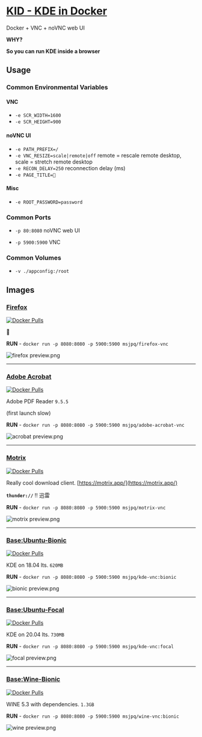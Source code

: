 # [KID - KDE in Docker](https://ms-jpq.github.io/kde-in-docker/)

Docker + VNC + noVNC web UI

**WHY?**

**So you can run KDE inside a browser**

## Usage

### Common Environmental Variables

#### VNC

- `-e SCR_WIDTH=1600`
- `-e SCR_HEIGHT=900`

#### noVNC UI

- `-e PATH_PREFIX=/`
- `-e VNC_RESIZE=scale|remote|off` remote = rescale remote desktop, scale = stretch remote desktop
- `-e RECON_DELAY=250` reconnection delay (ms)
- `-e PAGE_TITLE=🐳`

#### Misc

- `-e ROOT_PASSWORD=password`

### Common Ports

- `-p 80:8080` noVNC web UI

- `-p 5900:5900` VNC

### Common Volumes

- `-v ./appconfig:/root`

## Images

### [Firefox](https://hub.docker.com/r/msjpq/firefox-vnc/)

[![Docker Pulls](https://img.shields.io/docker/pulls/msjpq/firefox-vnc.svg)](https://hub.docker.com/r/msjpq/firefox-vnc/)

🦊

**RUN** - `docker run -p 8080:8080 -p 5900:5900 msjpq/firefox-vnc`

![firefox preview.png](https://github.com/ms-jpq/kde-in-docker/raw/master/preview/firefox.png)

---

### [Adobe Acrobat](https://hub.docker.com/r/msjpq/adobe-acrobat-vnc/)

[![Docker Pulls](https://img.shields.io/docker/pulls/msjpq/adobe-acrobat-vnc.svg)](https://hub.docker.com/r/msjpq/adobe-acrobat-vnc/)

Adobe PDF Reader `9.5.5`

(first launch slow)

**RUN** - `docker run -p 8080:8080 -p 5900:5900 msjpq/adobe-acrobat-vnc`

![acrobat preview.png](https://github.com/ms-jpq/kde-in-docker/raw/master/preview/acrobat.png)

---

### [Motrix](https://hub.docker.com/r/msjpq/motrix-vnc/)

[![Docker Pulls](https://img.shields.io/docker/pulls/msjpq/motrix-vnc.svg)](https://hub.docker.com/r/msjpq/motrix-vnc/)

Really cool download client. [https://motrix.app/](https://motrix.app/)

**`thunder://`** !! 迅雷

**RUN** - `docker run -p 8080:8080 -p 5900:5900 msjpq/motrix-vnc`

![motrix preview.png](https://github.com/ms-jpq/kde-in-docker/raw/master/preview/motrix.png)

---

### [Base:Ubuntu-Bionic](https://hub.docker.com/r/msjpq/kde-vnc/)

[![Docker Pulls](https://img.shields.io/docker/pulls/msjpq/kde-vnc.svg)](https://hub.docker.com/r/msjpq/kde-vnc/)

KDE on 18.04 lts. `620MB`

**RUN** - `docker run -p 8080:8080 -p 5900:5900 msjpq/kde-vnc:bionic`

![bionic preview.png](https://github.com/ms-jpq/kde-in-docker/raw/master/preview/bionic.png)

---

### [Base:Ubuntu-Focal](https://hub.docker.com/r/msjpq/kde-vnc/)

[![Docker Pulls](https://img.shields.io/docker/pulls/msjpq/kde-vnc.svg)](https://hub.docker.com/r/msjpq/kde-vnc/)

KDE on 20.04 lts. `730MB`

**RUN** - `docker run -p 8080:8080 -p 5900:5900 msjpq/kde-vnc:focal`

![focal preview.png](https://github.com/ms-jpq/kde-in-docker/raw/master/preview/focal.png)

---

### [Base:Wine-Bionic](https://hub.docker.com/r/msjpq/wine-vnc/)

[![Docker Pulls](https://img.shields.io/docker/pulls/msjpq/wine-vnc.svg)](https://hub.docker.com/r/msjpq/wine-vnc/)

WINE 5.3 with dependencies. `1.3GB`

**RUN** - `docker run -p 8080:8080 -p 5900:5900 msjpq/wine-vnc:bionic`

![wine preview.png](https://github.com/ms-jpq/kde-in-docker/raw/master/preview/wine.png)
